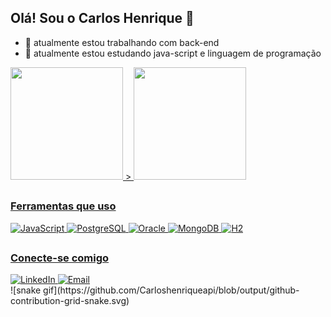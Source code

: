 ## Olá! Sou o Carlos Henrique  👋

- 🔭 atualmente estou trabalhando com back-end
- 🌱 atualmente estou estudando java-script e linguagem de programação


<div>
<a href="https://github.com/Carloshenriqueapi">
<img height="180em" src="https://github-readme-stats.vercel.app/api?username=carloshenriqueapi&show_icons=true&theme=dracula&inclube_all_commits=true&count_private=true"/> >
<img height="180em" src="https://github-readme-stats.vercel.app/api/top-langs/?username=Carloshenriqueapi&layout=compact&langs_count=16&theme=dracula"/>
</div>

##

<div>
    <h3>Ferramentas que uso</h3>
    <img src="https://img.shields.io/badge/JavaScript-f7df1e?style=flat-square&logo=javascript&logoColor=black" alt="JavaScript"/>
    <img src="https://img.shields.io/badge/PostgreSQL-336791?style=flat-square&logo=postgresql&logoColor=white" alt="PostgreSQL"/>
    <img src="https://img.shields.io/badge/Oracle-F80000?style=flat-square&logo=oracle&logoColor=white" alt="Oracle"/>
    <img src="https://img.shields.io/badge/MongoDB-47A248?style=flat-square&logo=mongodb&logoColor=white" alt="MongoDB"/>
    <img src="https://img.shields.io/badge/H2-4c4c4c?style=flat-square&logo=h2&logoColor=white" alt="H2"/>
   
</div>

##

<div>
    <h3>Conecte-se comigo</h3>
    <a href="https://www.linkedin.com/in/carlos-henrique-bastos-336757291/">
        <img src="https://img.shields.io/badge/LinkedIn-0e76a8?style=flat-square&logo=linkedin&logoColor=white" alt="LinkedIn"/>
    </a>
    <a href="mailto:henriquebastos46@gmail.com">
        <img src="https://img.shields.io/badge/Email-D14836?style=flat-square&logo=gmail&logoColor=white" alt="Email"/>
    </a>
</div>
![snake gif](https://github.com/Carloshenriqueapi/blob/output/github-contribution-grid-snake.svg)




